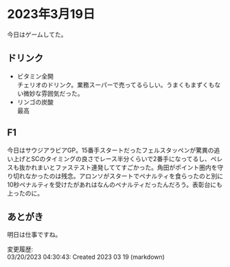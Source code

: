 # 2023年3月19日

今日はゲームしてた。

## ドリンク

- ビタミン全開  
チェリオのドリンク。業務スーパーで売ってるらしい。うまくもまずくもない微妙な雰囲気だった。
- リンゴの炭酸  
最高

## F1

今日はサウジアラビアGP。15番手スタートだったフェルスタッペンが驚異の追い上げとSCのタイミングの良さでレース半分くらいで2番手になってるし、ペレスも抜かれまいとファステスト連発しててすごかった。角田がポイント圏内を守り切れなかったのは残念。アロンソがスタートでペナルティを食らったのと別に10秒ペナルティを受けたがあれはなんのペナルティだったんだろう。表彰台にも上ったのに。

## あとがき

明日は仕事ですね。

変更履歴:  
03/20/2023 04:30:43: Created 2023 03 19 (markdown)  
